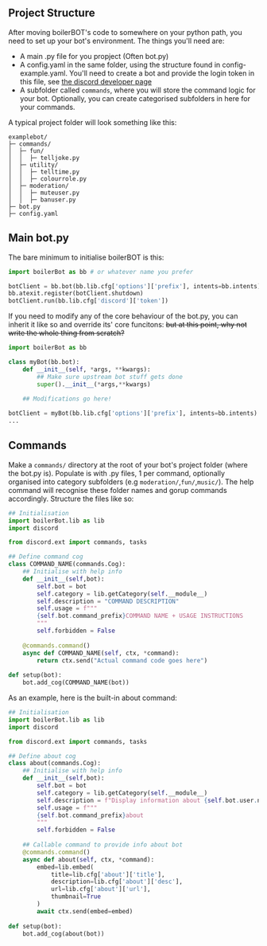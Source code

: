 ## Project Structure

After moving boilerBOT's code to somewhere on your python path, you need to set up your bot's environment. The things you'll need are:
* A main .py file for you propject (Often bot.py)
* A config.yaml in the same folder, using the structure found in config-example.yaml. You'll need to create a bot and provide the login token in this file, see [the discord developer page](https://discord.com/developers/applications)
* A subfolder called `commands`, where you will store the command logic for your bot. Optionally, you can create categorised subfolders in here for your commands.

A typical project folder will look something like this:
```
examplebot/
├─ commands/
│  ├─ fun/
│  │  ├─ telljoke.py
│  ├─ utility/
│  │  ├─ telltime.py
│  │  ├─ colourrole.py
│  ├─ moderation/
│  │  ├─ muteuser.py
│  │  ├─ banuser.py
├─ bot.py
├─ config.yaml

```

## Main bot.py
The bare minimum to initialise boilerBOT is this:
```python
import boilerBot as bb # or whatever name you prefer

botClient = bb.bot(bb.lib.cfg['options']['prefix'], intents=bb.intents)
bb.atexit.register(botClient.shutdown)
botClient.run(bb.lib.cfg['discord']['token'])
```
If you need to modify any of the core behaviour of the bot.py, you can inherit it like so and override its' core funcitons: ~~but at this point, why not write the whole thing from scratch?~~
```python
import boilerBot as bb

class myBot(bb.bot):
    def __init__(self, *args, **kwargs):
        ## Make sure upstream bot stuff gets done
        super().__init__(*args,**kwargs) 
    
    ## Modifications go here!

botClient = myBot(bb.lib.cfg['options']['prefix'], intents=bb.intents)
...

```



## Commands
Make a `commands/` directory at the root of your bot's project folder (where the bot.py is).
Populate is with .py files, 1 per command, optionally organised into category subfolders (e.g `moderation/`,`fun/`,`music/`). The help command will recognise these folder names and gorup commands accordingly.
Structure the files like so:

```python
## Initialisation
import boilerBot.lib as lib
import discord

from discord.ext import commands, tasks

## Define command cog
class COMMAND_NAME(commands.Cog):
    ## Initialise with help info
    def __init__(self,bot):
        self.bot = bot
        self.category = lib.getCategory(self.__module__)
        self.description = "COMMAND DESCRIPTION"
        self.usage = f"""
        {self.bot.command_prefix}COMMAND NAME + USAGE INSTRUCTIONS
        """
        self.forbidden = False
        
    @commands.command()
    async def COMMAND_NAME(self, ctx, *command):
        return ctx.send("Actual command code goes here")
    
def setup(bot):
    bot.add_cog(COMMAND_NAME(bot))
```
As an example, here is the built-in about command:
```python
## Initialisation
import boilerBot.lib as lib
import discord

from discord.ext import commands, tasks

## Define about cog
class about(commands.Cog):
    ## Initialise with help info
    def __init__(self,bot):
        self.bot = bot
        self.category = lib.getCategory(self.__module__)
        self.description = f"Display information about {self.bot.user.name}"
        self.usage = f"""
        {self.bot.command_prefix}about
        """
        self.forbidden = False
        
    ## Callable command to provide info about bot
    @commands.command()
    async def about(self, ctx, *command):
        embed=lib.embed(
            title=lib.cfg['about']['title'],
            description=lib.cfg['about']['desc'],
            url=lib.cfg['about']['url'],
            thumbnail=True
        )
        await ctx.send(embed=embed)
    
def setup(bot):
    bot.add_cog(about(bot))

```